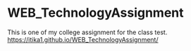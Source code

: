 # WEB_TechnologyAssignment
This is one of my college assignment for the class test. 
https://itika1.github.io/WEB_TechnologyAssignment/
